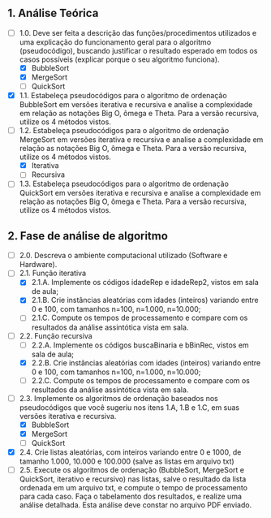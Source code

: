 ## 1. Análise Teórica
- [ ] 1.0. Deve ser feita a descrição das funções/procedimentos utilizados e uma explicação do funcionamento geral para o algoritmo (pseudocódigo), buscando justificar o resultado esperado em todos os casos possíveis (explicar porque o seu algoritmo funciona).
	- [x] BubbleSort
	- [x] MergeSort
	- [ ] QuickSort
- [x] 1.1. Estabeleça pseudocódigos para o algoritmo de ordenação BubbleSort em versões iterativa e recursiva e analise a complexidade em relação as notações Big O, ômega e Theta. Para a versão recursiva, utilize os 4 métodos vistos.
- [ ] 1.2. Estabeleça pseudocódigos para o algoritmo de ordenação MergeSort em versões iterativa e recursiva e analise a complexidade em relação as notações Big O, ômega e Theta. Para a versão recursiva, utilize os 4 métodos vistos.
	- [x] Iterativa
	- [ ] Recursiva
- [ ] 1.3. Estabeleça pseudocódigos para o algoritmo de ordenação QuickSort em versões iterativa e recursiva e analise a complexidade em relação as notações Big O, ômega e Theta. Para a versão recursiva, utilize os 4 métodos vistos.
## 2. Fase de análise de algoritmo
- [ ] 2.0. Descreva o ambiente computacional utilizado (Software e Hardware).
- [ ] 2.1. Função iterativa 
	- [x] 2.1.A. Implemente os códigos idadeRep e idadeRep2, vistos em sala de aula; 
	- [x] 2.1.B. Crie instâncias aleatórias com idades (inteiros) variando entre 0 e 100, com tamanhos n=100, n=1.000, n=10.000;
	- [ ] 2.1.C. Compute os tempos de processamento e compare com os resultados da análise assintótica vista em sala.
- [ ] 2.2. Função recursiva 
	- [ ] 2.2.A. Implemente os códigos buscaBinaria e bBinRec, vistos em sala de aula; 
	- [x] 2.2.B. Crie instâncias aleatórias com idades (inteiros) variando entre 0 e 100, com tamanhos n=100, n=1.000, n=10.000;
	- [ ] 2.2.C. Compute os tempos de processamento e compare com os resultados da análise assintótica vista em sala.
- [ ] 2.3. Implemente os algoritmos de ordenação baseados nos pseudocódigos que você sugeriu nos itens 1.A, 1.B e 1.C, em suas versões iterativa e recursiva.
	- [x] BubbleSort
	- [x] MergeSort
	- [ ] QuickSort
- [x] 2.4. Crie listas aleatórias, com inteiros variando entre 0 e 1000, de tamanho 1.000, 10.000 e 100.000 (salve as listas em arquivo txt)
- [ ] 2.5. Execute os algoritmos de ordenação (BubbleSort, MergeSort e QuickSort, iterativo e recursivo) nas listas, salve o resultado da lista ordenada em um arquivo txt, e compute o tempo de processamento para cada caso. Faça o tabelamento dos resultados, e realize uma análise detalhada. Esta análise deve constar no arquivo PDF enviado.